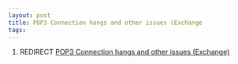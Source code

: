 ```yaml
---
layout: post 
title: POP3 Connection hangs and other issues (Exchange
tags: 
---
```


1.  REDIRECT [POP3 Connection hangs and other issues
    (Exchange)](POP3_Connection_hangs_and_other_issues_(Exchange) "wikilink")
